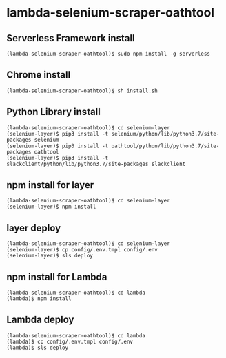 # lambda-selenium-scraper-oathtool

## Serverless Framework install
```
(lambda-selenium-scraper-oathtool)$ sudo npm install -g serverless
```

## Chrome install
```
(lambda-selenium-scraper-oathtool)$ sh install.sh
```

## Python Library install
```
(lambda-selenium-scraper-oathtool)$ cd selenium-layer
(selenium-layer)$ pip3 install -t selenium/python/lib/python3.7/site-packages selenium
(selenium-layer)$ pip3 install -t oathtool/python/lib/python3.7/site-packages oathtool
(selenium-layer)$ pip3 install -t slackclient/python/lib/python3.7/site-packages slackclient
```

## npm install for layer
```
(lambda-selenium-scraper-oathtool)$ cd selenium-layer
(selenium-layer)$ npm install
```

## layer deploy
```
(lambda-selenium-scraper-oathtool)$ cd selenium-layer
(selenium-layer)$ cp config/.env.tmpl config/.env
(selenium-layer)$ sls deploy
```

## npm install for Lambda
```
(lambda-selenium-scraper-oathtool)$ cd lambda
(lambda)$ npm install
```

## Lambda deploy
```
(lambda-selenium-scraper-oathtool)$ cd lambda
(lambda)$ cp config/.env.tmpl config/.env
(lambda)$ sls deploy
```

